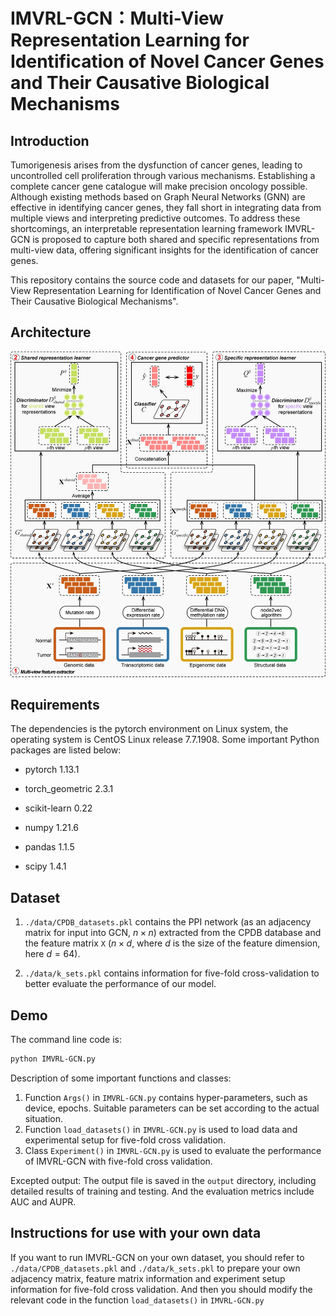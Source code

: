 # IMVRL-GCN：Multi-View Representation Learning for Identification of Novel Cancer Genes and Their Causative Biological Mechanisms

## Introduction

Tumorigenesis arises from the dysfunction of cancer genes, leading to uncontrolled cell proliferation through various mechanisms. Establishing a complete cancer gene catalogue will make precision oncology possible. Although existing methods based on Graph Neural Networks (GNN) are effective in identifying cancer genes, they fall short in integrating data from multiple views and interpreting predictive outcomes. To address these shortcomings, an interpretable representation learning framework IMVRL-GCN is proposed to capture both shared and specific representations from multi-view data, offering significant insights for the identification of cancer genes. 

This repository contains the source code and datasets for our paper, "Multi-View Representation Learning for Identification of Novel Cancer Genes and Their Causative Biological Mechanisms".

## Architecture

![architecture](image/sketch.png)

## Requirements

The dependencies is the pytorch environment on Linux system, the operating system is CentOS Linux release 7.7.1908. Some important Python packages are listed below:

- pytorch 1.13.1
- torch_geometric 2.3.1
- scikit-learn 0.22

- numpy 1.21.6
- pandas 1.1.5

- scipy 1.4.1

## Dataset

1. `./data/CPDB_datasets.pkl` contains the PPI network (as an adjacency matrix for input into GCN, $n\times n$) extracted from the CPDB database and the feature matrix `X` ($n\times d$, where $d$ is the size of the feature dimension, here $d=64$).

2. `./data/k_sets.pkl` contains information for five-fold cross-validation to better evaluate the performance of our model.

## Demo

The command line code is:

```bash
python IMVRL-GCN.py
```

Description of some important functions and classes:

1. Function `Args()` in `IMVRL-GCN.py` contains hyper-parameters, such as device, epochs. Suitable parameters can be set according to the actual situation.
2. Function `load_datasets()` in `IMVRL-GCN.py` is used to load data and experimental setup for five-fold cross validation.
3. Class `Experiment()` in `IMVRL-GCN.py` is used to evaluate the performance of IMVRL-GCN with five-fold cross validation.

Excepted output: The output file is saved in the `output` directory, including detailed results of training and testing. And the evaluation metrics include AUC and AUPR.

## Instructions for use with your own data

If you want to run IMVRL-GCN on your own dataset, you should refer to `./data/CPDB_datasets.pkl` and `./data/k_sets.pkl` to prepare your own adjacency matrix, feature matrix information and experiment setup information for five-fold cross validation. And then you should modify the relevant code in the function `load_datasets()` in `IMVRL-GCN.py`